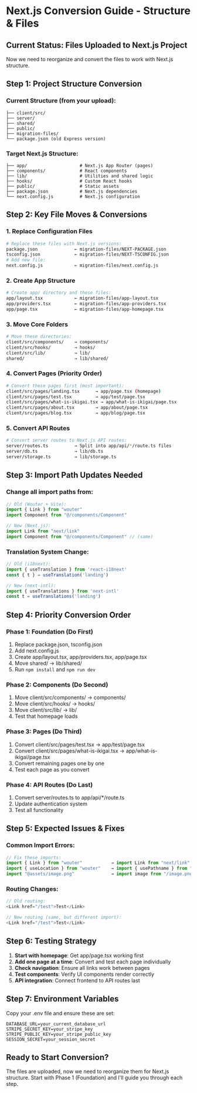# Next.js Conversion Guide - Structure & Files

## Current Status: Files Uploaded to Next.js Project

Now we need to reorganize and convert the files to work with Next.js structure.

## Step 1: Project Structure Conversion

### Current Structure (from your upload):
```
├── client/src/
├── server/
├── shared/
├── public/
├── migration-files/
└── package.json (old Express version)
```

### Target Next.js Structure:
```
├── app/                    # Next.js App Router (pages)
├── components/             # React components
├── lib/                    # Utilities and shared logic
├── hooks/                  # Custom React hooks
├── public/                 # Static assets
├── package.json            # Next.js dependencies
└── next.config.js          # Next.js configuration
```

## Step 2: Key File Moves & Conversions

### 1. Replace Configuration Files
```bash
# Replace these files with Next.js versions:
package.json              ← migration-files/NEXT-PACKAGE.json
tsconfig.json             ← migration-files/NEXT-TSCONFIG.json
# Add new file:
next.config.js            ← migration-files/next.config.js
```

### 2. Create App Structure
```bash
# Create app/ directory and these files:
app/layout.tsx            ← migration-files/app-layout.tsx
app/providers.tsx         ← migration-files/app-providers.tsx  
app/page.tsx              ← migration-files/app-homepage.tsx
```

### 3. Move Core Folders
```bash
# Move these directories:
client/src/components/    → components/
client/src/hooks/         → hooks/
client/src/lib/           → lib/
shared/                   → lib/shared/
```

### 4. Convert Pages (Priority Order)
```bash
# Convert these pages first (most important):
client/src/pages/landing.tsx      → app/page.tsx (homepage)
client/src/pages/test.tsx         → app/test/page.tsx
client/src/pages/what-is-ikigai.tsx → app/what-is-ikigai/page.tsx
client/src/pages/about.tsx        → app/about/page.tsx
client/src/pages/blog.tsx         → app/blog/page.tsx
```

### 5. Convert API Routes
```bash
# Convert server routes to Next.js API routes:
server/routes.ts          → Split into app/api/*/route.ts files
server/db.ts              → lib/db.ts
server/storage.ts         → lib/storage.ts
```

## Step 3: Import Path Updates Needed

### Change all import paths from:
```typescript
// Old (Wouter + Vite):
import { Link } from "wouter"
import Component from "@/components/Component"

// New (Next.js):
import Link from "next/link"
import Component from "@/components/Component" // (same)
```

### Translation System Change:
```typescript
// Old (i18next):
import { useTranslation } from 'react-i18next'
const { t } = useTranslation('landing')

// New (next-intl):
import { useTranslations } from 'next-intl'
const t = useTranslations('landing')
```

## Step 4: Priority Conversion Order

### Phase 1: Foundation (Do First)
1. Replace package.json, tsconfig.json
2. Add next.config.js
3. Create app/layout.tsx, app/providers.tsx, app/page.tsx
4. Move shared/ → lib/shared/
5. Run `npm install` and `npm run dev`

### Phase 2: Components (Do Second)  
1. Move client/src/components/ → components/
2. Move client/src/hooks/ → hooks/
3. Move client/src/lib/ → lib/
4. Test that homepage loads

### Phase 3: Pages (Do Third)
1. Convert client/src/pages/test.tsx → app/test/page.tsx
2. Convert client/src/pages/what-is-ikigai.tsx → app/what-is-ikigai/page.tsx
3. Convert remaining pages one by one
4. Test each page as you convert

### Phase 4: API Routes (Do Last)
1. Convert server/routes.ts to app/api/*/route.ts
2. Update authentication system
3. Test all functionality

## Step 5: Expected Issues & Fixes

### Common Import Errors:
```typescript
// Fix these imports:
import { Link } from "wouter"           → import Link from "next/link"
import { useLocation } from "wouter"    → import { usePathname } from "next/navigation"
import "@assets/image.png"              → import image from "/image.png"
```

### Routing Changes:
```typescript
// Old routing:
<Link href="/test">Test</Link>

// New routing (same, but different import):
<Link href="/test">Test</Link>
```

## Step 6: Testing Strategy

1. **Start with homepage**: Get app/page.tsx working first
2. **Add one page at a time**: Convert and test each page individually  
3. **Check navigation**: Ensure all links work between pages
4. **Test components**: Verify UI components render correctly
5. **API integration**: Connect frontend to API routes last

## Step 7: Environment Variables

Copy your .env file and ensure these are set:
```
DATABASE_URL=your_current_database_url
STRIPE_SECRET_KEY=your_stripe_key
STRIPE_PUBLIC_KEY=your_stripe_public_key
SESSION_SECRET=your_session_secret
```

## Ready to Start Conversion?

The files are uploaded, now we need to reorganize them for Next.js structure. Start with Phase 1 (Foundation) and I'll guide you through each step.